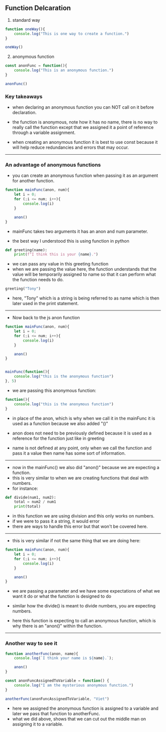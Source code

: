 ## Function Delcaration
1. standard way
```js
function oneWay(){
    console.log("This is one way to create a function.")
}

oneWay()
```

2. anonymous function 
```js 
const anonFunc = function(){
    console.log("This is an anonymous function.")
}

anonFunc()
```

### Key takeaways
- when declaring an anonymous function you can NOT call on it before declaration.

- the function is anonymous, note how it has no name, there is no way to really call the function except that we assigned it a point of reference through a variable assignment.

- when creating an anonymous function it is best to use const because it will help reduce redundancies and errors that may occur.
___
### An advantage of anonymous functions
- you can create an anonymous function when passing it as an argument for another function. 

```js
function mainFunc(anon, num){
    let i = 0;
    for (;i <= num; i++){
        console.log(i)
    }

    anon()
}
```
- mainFunc takes two arguments it has an anon and num parameter.

- the best way I understood this is using function in python

```python
def greeting(name):
    print(f"I think this is your {name}.")
```

- we can pass any value in this greeting function
- when we are passing the value here, the function understands that the value will be temporarily assigned to name so that it can perform what the function needs to do.

```python
greeting("Tony")
```
- here, "Tony" which is a string is being referred to as name which is then later used in the print statement.

___
- Now back to the js anon function
```js 
function mainFunc(anon, num){
    let i = 0;
    for (;i <= num; i++){
        console.log(i)
    }

    anon()
}


mainFunc(function(){
    console.log("this is the anonymous function")
}, 5)

```
- we are passing this anonymous function:
```js
function(){
    console.log("this is the anonymous function")
}
```
- in place of the anon, which is why when we call it in the mainFunc it is used as a function because we also added "()"

- anon does not need to be previously defined because it is used as a reference for the function just like in greeting
- name is not defined at any point, only when we call the function and pass it a value then name has some sort of information. 

___

- now in the mainFunc() we also did "anon()" because we are expecting a function.
- this is very similar to when we are creating functions that deal with numbers. 
- for instance:

```python
def divide(num1, num2):
    total = num2 / num1
    print(total)
```
- in this function we are using division and this only works on numbers.
- if we were to pass it a string, it would error
- there are ways to handle this error but that won't be covered here. 

___

- this is very similar if not the same thing that we are doing here:

```js 
function mainFunc(anon, num){
    let i = 0;
    for (;i <= num; i++){
        console.log(i)
    }

    anon()
}
```
- we are passing a parameter and we have some expectations of what we want it do or what the function is designed to do
- similar how the divide() is meant to divide numbers, you are expecting numbers.

- here this function is expecting to call an anonymous function, which is why there is an "anon()" within the function. 

____

### Another way to see it
```js 
function anotherFunc(anon, name){
    console.log(`I think your name is ${name}.`);

    anon()
}

const anonFuncAssignedToVariable = function() {
    console.log("I am the mysterious anonymous function.")
}

anotherFunc(anonFuncAssignedToVariable, "Viet")
```

- here we assigned the anonymous function is assigned to a variable and later we pass that function to anotherFunc. 
- what we did above, shows that we can cut out the middle man on assigning it to a variable. 